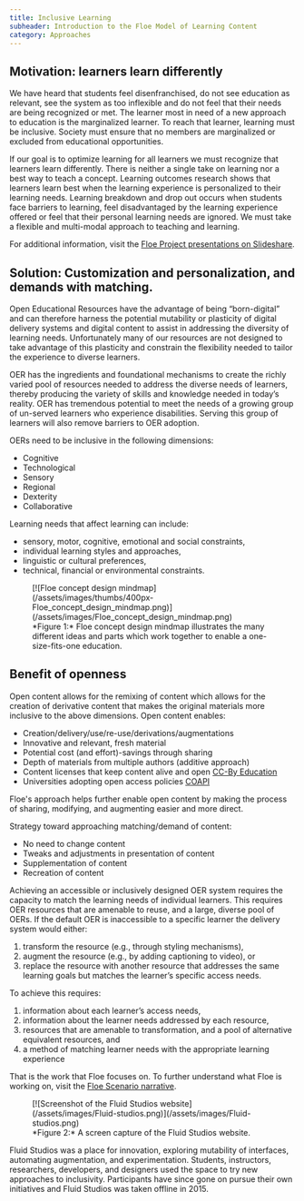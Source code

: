 ```yaml
---
title: Inclusive Learning
subheader: Introduction to the Floe Model of Learning Content
category: Approaches
---
```


## Motivation: learners learn differently

We have heard that students feel disenfranchised, do not see education as relevant, see the system as too inflexible and do not feel that their needs are being recognized or met. The learner most in need of a new approach to education is the marginalized learner. To reach that learner, learning must be inclusive. Society must ensure that no members are marginalized or excluded from educational opportunities.

If our goal is to optimize learning for all learners we must recognize that learners learn differently. There is neither a single take on learning nor a best way to teach a concept. Learning outcomes research shows that learners learn best when the learning experience is personalized to their learning needs. Learning breakdown and drop out occurs when students face barriers to learning, feel disadvantaged by the learning experience offered or feel that their personal learning needs are ignored. We must take a flexible and multi-modal approach to teaching and learning.

For additional information, visit the [Floe Project presentations on Slideshare](http://www.slideshare.net/jesshmitchell/floe-project).

## Solution: Customization and personalization, and demands with matching.

Open Educational Resources have the advantage of being “born-digital” and can therefore harness the potential mutability or plasticity of digital delivery systems and digital content to assist in addressing the diversity of learning needs. Unfortunately many of our resources are not designed to take advantage of this plasticity and constrain the flexibility needed to tailor the experience to diverse learners.

OER has the ingredients and foundational mechanisms to create the richly varied pool of resources needed to address the diverse needs of learners, thereby producing the variety of skills and knowledge needed in today’s reality. OER has tremendous potential to meet the needs of a growing group of un-served learners who experience disabilities. Serving this group of learners will also remove barriers to OER adoption.

OERs need to be inclusive in the following dimensions:

* Cognitive
* Technological
* Sensory
* Regional
* Dexterity
* Collaborative

Learning needs that affect learning can include:

* sensory, motor, cognitive, emotional and social constraints,
* individual learning styles and approaches,
* linguistic or cultural preferences,
* technical, financial or environmental constraints.

<figure>
[![Floe concept design mindmap](/assets/images/thumbs/400px-Floe_concept_design_mindmap.png)](/assets/images/Floe_concept_design_mindmap.png)
<figcaption>
*Figure 1:* Floe concept design mindmap illustrates the many different ideas and parts which work together to enable a one-size-fits-one education.
</figcaption>
</figure>

## Benefit of openness

Open content allows for the remixing of content which allows for the creation of derivative content that makes the original materials more inclusive to the above dimensions. Open content enables:

* Creation/delivery/use/re-use/derivations/augmentations
* Innovative and relevant, fresh material
* Potential cost (and effort)-savings through sharing
* Depth of materials from multiple authors (additive approach)
* Content licenses that keep content alive and open
[CC-By Education](http://creativecommons.org/education)
* Universities adopting open access policies
[COAPI](http://archive.news.ku.edu/2011/august/3/openaccess.shtml)

Floe's approach helps further enable open content by making the process of sharing, modifying, and augmenting easier and more direct.

Strategy toward approaching matching/demand of content:

* No need to change content
* Tweaks and adjustments in presentation of content
* Supplementation of content
* Recreation of content

Achieving an accessible or inclusively designed OER system requires the capacity to match the learning needs of individual learners. This requires OER resources that are amenable to reuse, and a large, diverse pool of OERs. If the default OER is inaccessible to a specific learner the delivery system would either:

1. transform the resource (e.g., through styling mechanisms),
2. augment the resource (e.g., by adding captioning to video), or
3. replace the resource with another resource that addresses the same learning goals but matches the learner’s specific access needs.

To achieve this requires:

1. information about each learner’s access needs,
2. information about the learner needs addressed by each resource,
3. resources that are amenable to transformation, and a pool of alternative equivalent resources, and
4. a method of matching learner needs with the appropriate learning experience

That is the work that Floe focuses on. To further understand what Floe is working on, visit the [Floe Scenario narrative](https://wiki.fluidproject.org/x/lYlnAQ).

<figure>
[![Screenshot of the Fluid Studios website](/assets/images/Fluid-studios.png)](/assets/images/Fluid-studios.png)
<figcaption>
*Figure 2:* A screen capture of the Fluid Studios website.
</figcaption>
</figure>

Fluid Studios was a place for innovation, exploring mutability of interfaces, automating augmentation, and experimentation. Students, instructors, researchers, developers, and designers used the space to try new approaches to inclusivity. Participants have since gone on pursue their own initiatives and Fluid Studios was taken offline in 2015.
